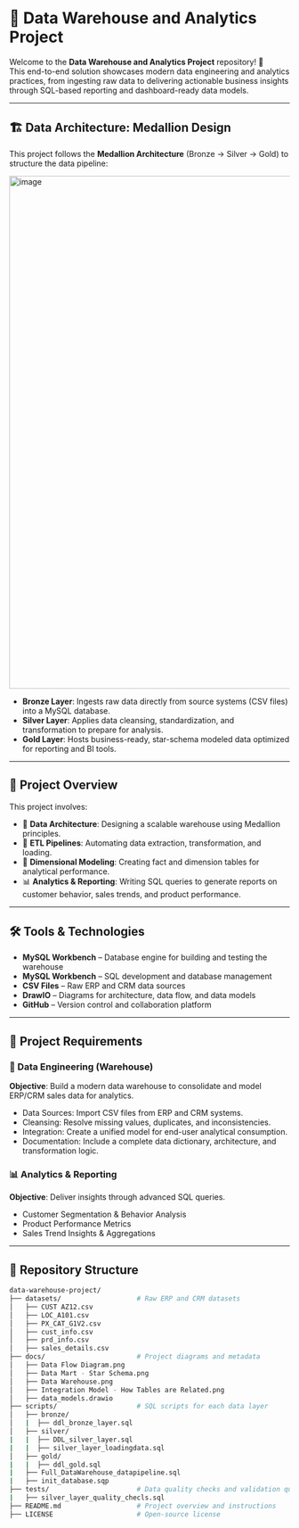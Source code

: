 # 🧱 Data Warehouse and Analytics Project

Welcome to the **Data Warehouse and Analytics Project** repository! 🚀  
This end-to-end solution showcases modern data engineering and analytics practices, from ingesting raw data to delivering actionable business insights through SQL-based reporting and dashboard-ready data models.

---

## 🏗️ Data Architecture: Medallion Design

This project follows the **Medallion Architecture** (Bronze → Silver → Gold) to structure the data pipeline:

<img width="920" alt="image" src="https://github.com/user-attachments/assets/a272f260-8b4b-43f2-b7f6-77d5376f7f7c" />

- **Bronze Layer**: Ingests raw data directly from source systems (CSV files) into a MySQL database.
- **Silver Layer**: Applies data cleansing, standardization, and transformation to prepare for analysis.
- **Gold Layer**: Hosts business-ready, star-schema modeled data optimized for reporting and BI tools.

---

## 📖 Project Overview

This project involves:

- 🧱 **Data Architecture**: Designing a scalable warehouse using Medallion principles.
- 🔄 **ETL Pipelines**: Automating data extraction, transformation, and loading.
- 🧮 **Dimensional Modeling**: Creating fact and dimension tables for analytical performance.
- 📊 **Analytics & Reporting**: Writing SQL queries to generate reports on customer behavior, sales trends, and product performance.

---

## 🛠️ Tools & Technologies

- **MySQL Workbench** – Database engine for building and testing the warehouse  
- **MySQL Workbench** – SQL development and database management  
- **CSV Files** – Raw ERP and CRM data sources  
- **DrawIO** – Diagrams for architecture, data flow, and data models  
- **GitHub** – Version control and collaboration platform  

---

## 🚀 Project Requirements

### 💾 Data Engineering (Warehouse)

**Objective**: Build a modern data warehouse to consolidate and model ERP/CRM sales data for analytics.

- Data Sources: Import CSV files from ERP and CRM systems.
- Cleansing: Resolve missing values, duplicates, and inconsistencies.
- Integration: Create a unified model for end-user analytical consumption.
- Documentation: Include a complete data dictionary, architecture, and transformation logic.

### 📊 Analytics & Reporting

**Objective**: Deliver insights through advanced SQL queries.

- Customer Segmentation & Behavior Analysis
- Product Performance Metrics
- Sales Trend Insights & Aggregations

---

## 📂 Repository Structure

```bash
data-warehouse-project/
├── datasets/                   # Raw ERP and CRM datasets
│   ├── CUST AZ12.csv
│   ├── LOC_A101.csv
│   ├── PX_CAT_G1V2.csv
│   ├── cust_info.csv
│   ├── prd_info.csv
│   ├── sales_details.csv
├── docs/                       # Project diagrams and metadata
│   ├── Data Flow Diagram.png
│   ├── Data Mart - Star Schema.png
│   ├── Data Warehouse.png
│   ├── Integration Model - How Tables are Related.png
│   ├── data_models.drawio
├── scripts/                    # SQL scripts for each data layer
│   ├── bronze/
│   |  ├── ddl_bronze_layer.sql
│   ├── silver/
|   |  ├── DDL_silver_layer.sql
|   |  ├── silver_layer_loadingdata.sql
│   ├── gold/
|   |  ├── ddl_gold.sql
|   ├── Full_DataWarehouse_datapipeline.sql
|   ├── init_database.sqp
├── tests/                      # Data quality checks and validation queries
|   ├── silver_layer_quality_checls.sql
├── README.md                   # Project overview and instructions
├── LICENSE                     # Open-source license
```


